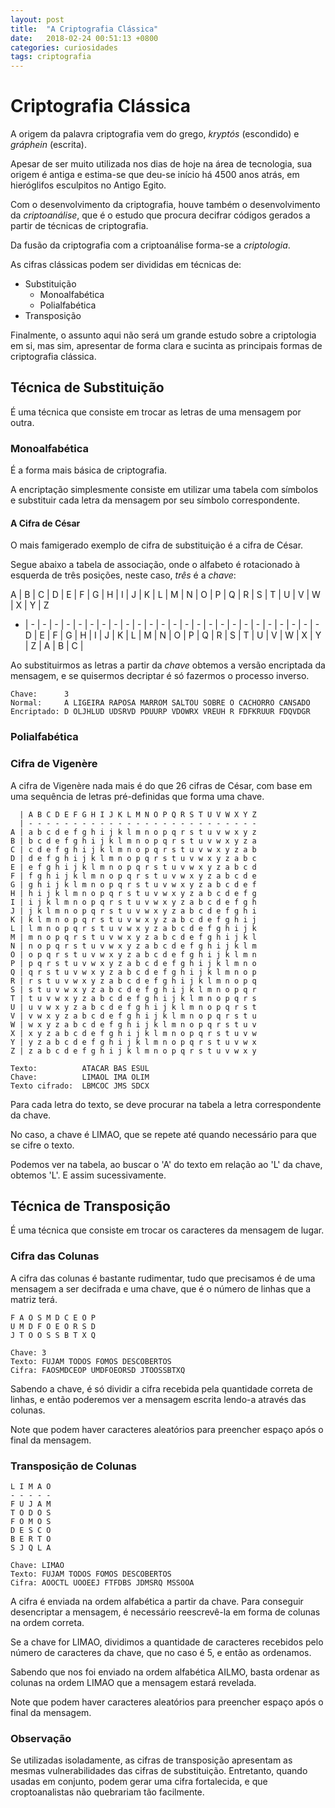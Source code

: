 ```yaml
---
layout: post
title:  "A Criptografia Clássica"
date:   2018-02-24 00:51:13 +0800
categories: curiosidades
tags: criptografia
---
```


# Criptografia Clássica

A origem da palavra criptografia vem do grego, _kryptós_ (escondido) e _gráphein_ (escrita).

Apesar de ser muito utilizada nos dias de hoje na área de tecnologia, sua origem é antiga e estima-se que deu-se início há 4500 anos atrás, em hieróglifos esculpitos no Antigo Egito.

Com o desenvolvimento da criptografia, houve também o desenvolvimento da _criptoanálise_, que é o estudo que procura decifrar códigos gerados a partir de técnicas de criptografia.

Da fusão da criptografia com a criptoanálise forma-se a _criptologia_.

As cifras clássicas podem ser divididas em técnicas de:
* Substituição
  * Monoalfabética
  * Polialfabética
* Transposição

Finalmente, o assunto aqui não será um grande estudo sobre a criptologia em si, mas sim, apresentar de forma clara e sucinta as principais formas de criptografia clássica.

## Técnica de Substituição

É uma técnica que consiste em trocar as letras de uma mensagem por outra.

### Monoalfabética

É a forma mais básica de criptografia.

A encriptação simplesmente consiste em utilizar uma tabela com símbolos e substituir cada letra da mensagem por seu símbolo correspondente.

#### A Cifra de César

O mais famigerado exemplo de cifra de substituição é a cifra de César.

Segue abaixo a tabela de associação, onde o alfabeto é rotacionado à esquerda de três posições, neste caso, _três_ é a _chave_:

A | B | C | D | E | F | G | H | I | J | K | L | M | N | O | P | Q | R | S | T | U | V | W | X | Y | Z 
- | - | - | - | - | - | - | - | - | - | - | - | - | - | - | - | - | - | - | - | - | - | - | - | - | - 
D | E | F | G | H | I | J | K | L | M | N | O | P | Q | R | S | T | U | V | W | X | Y | Z | A | B | C |

Ao substituirmos as letras a partir da _chave_ obtemos a versão encriptada da mensagem, e se quisermos decriptar é só fazermos o processo inverso.

```
Chave:      3
Normal:     A LIGEIRA RAPOSA MARROM SALTOU SOBRE O CACHORRO CANSADO
Encriptado: D OLJHLUD UDSRVD PDUURP VDOWRX VREUH R FDFKRUUR FDQVDGR
```

### Polialfabética

### Cifra de Vigenère

A cifra de Vigenère nada mais é do que 26 cifras de César, com base em uma sequência de letras pré-definidas que forma uma chave.

```
  | A B C D E F G H I J K L M N O P Q R S T U V W X Y Z
  | - - - - - - - - - - - - - - - - - - - - - - - - - -
A | a b c d e f g h i j k l m n o p q r s t u v w x y z
B | b c d e f g h i j k l m n o p q r s t u v w x y z a
C | c d e f g h i j k l m n o p q r s t u v w x y z a b
D | d e f g h i j k l m n o p q r s t u v w x y z a b c
E | e f g h i j k l m n o p q r s t u v w x y z a b c d
F | f g h i j k l m n o p q r s t u v w x y z a b c d e
G | g h i j k l m n o p q r s t u v w x y z a b c d e f
H | h i j k l m n o p q r s t u v w x y z a b c d e f g
I | i j k l m n o p q r s t u v w x y z a b c d e f g h
J | j k l m n o p q r s t u v w x y z a b c d e f g h i
K | k l m n o p q r s t u v w x y z a b c d e f g h i j
L | l m n o p q r s t u v w x y z a b c d e f g h i j k
M | m n o p q r s t u v w x y z a b c d e f g h i j k l
N | n o p q r s t u v w x y z a b c d e f g h i j k l m
O | o p q r s t u v w x y z a b c d e f g h i j k l m n
P | p q r s t u v w x y z a b c d e f g h i j k l m n o
Q | q r s t u v w x y z a b c d e f g h i j k l m n o p
R | r s t u v w x y z a b c d e f g h i j k l m n o p q
S | s t u v w x y z a b c d e f g h i j k l m n o p q r
T | t u v w x y z a b c d e f g h i j k l m n o p q r s
U | u v w x y z a b c d e f g h i j k l m n o p q r s t
V | v w x y z a b c d e f g h i j k l m n o p q r s t u
W | w x y z a b c d e f g h i j k l m n o p q r s t u v
X | x y z a b c d e f g h i j k l m n o p q r s t u v w
Y | y z a b c d e f g h i j k l m n o p q r s t u v w x
Z | z a b c d e f g h i j k l m n o p q r s t u v w x y

Texto:	        ATACAR BAS ESUL
Chave:	        LIMAOL IMA OLIM
Texto cifrado:	LBMCOC JMS SDCX
```

Para cada letra do texto, se deve procurar na tabela a letra correspondente da chave.

No caso, a chave é LIMAO, que se repete até quando necessário para que se cifre o texto.

Podemos ver na tabela, ao buscar o 'A' do texto em relação ao 'L' da chave, obtemos 'L'. E assim sucessivamente.

## Técnica de Transposição

É uma técnica que consiste em trocar os caracteres da mensagem de lugar.

### Cifra das Colunas

A cifra das colunas é bastante rudimentar, tudo que precisamos é de uma mensagem a ser decifrada e uma chave, que é o número de linhas que a matriz terá.

```
F A O S M D C E O P
U M D F O E O R S D
J T O O S S B T X Q

Chave: 3
Texto: FUJAM TODOS FOMOS DESCOBERTOS
Cifra: FAOSMDCEOP UMDFOEORSD JTOOSSBTXQ
```
Sabendo a chave, é só dividir a cifra recebida pela quantidade correta de linhas, e então poderemos ver a mensagem escrita lendo-a através das colunas.

Note que podem haver caracteres aleatórios para preencher espaço após o final da mensagem.

### Transposição de Colunas

```
L I M A O
- - - - -
F U J A M
T O D O S
F O M O S
D E S C O
B E R T O
S J Q L A

Chave: LIMAO
Texto: FUJAM TODOS FOMOS DESCOBERTOS
Cifra: AOOCTL UOOEEJ FTFDBS JDMSRQ MSSOOA
```
A cifra é enviada na ordem alfabética a partir da chave. Para conseguir desencriptar a mensagem, é necessário reescrevê-la em forma de colunas na ordem correta.

Se a chave for LIMAO, dividimos a quantidade de caracteres recebidos pelo número de caracteres da chave, que no caso é 5, e então as ordenamos.

Sabendo que nos foi enviado na ordem alfabética AILMO, basta ordenar as colunas na ordem LIMAO que a mensagem estará revelada.

Note que podem haver caracteres aleatórios para preencher espaço após o final da mensagem.

### Observação

Se utilizadas isoladamente, as cifras de transposição apresentam as mesmas vulnerabilidades das cifras de substituição. Entretanto, quando usadas em conjunto, podem gerar uma cifra fortalecida, e que croptoanalistas não quebrariam tão facilmente.

